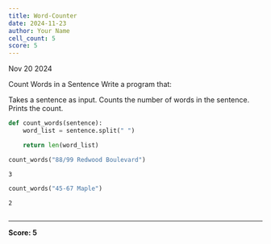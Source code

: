 ```yaml
---
title: Word-Counter
date: 2024-11-23
author: Your Name
cell_count: 5
score: 5
---
```


Nov 20 2024

Count Words in a Sentence
Write a program that:

Takes a sentence as input.
Counts the number of words in the sentence.
Prints the count.


```python
def count_words(sentence):
    word_list = sentence.split(" ")

    return len(word_list)
```


```python
count_words("88/99 Redwood Boulevard")
```




    3




```python
count_words("45-67 Maple")
```




    2




```python

```


---
**Score: 5**